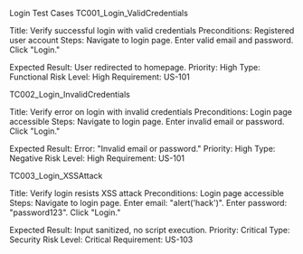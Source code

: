 Login Test Cases
TC001_Login_ValidCredentials

Title: Verify successful login with valid credentials
Preconditions: Registered user account
Steps:
Navigate to login page.
Enter valid email and password.
Click "Login."


Expected Result: User redirected to homepage.
Priority: High
Type: Functional
Risk Level: High
Requirement: US-101

TC002_Login_InvalidCredentials

Title: Verify error on login with invalid credentials
Preconditions: Login page accessible
Steps:
Navigate to login page.
Enter invalid email or password.
Click "Login."


Expected Result: Error: "Invalid email or password."
Priority: High
Type: Negative
Risk Level: High
Requirement: US-101

TC003_Login_XSSAttack

Title: Verify login resists XSS attack
Preconditions: Login page accessible
Steps:
Navigate to login page.
Enter email: "alert('hack')".
Enter password: "password123".
Click "Login."


Expected Result: Input sanitized, no script execution.
Priority: Critical
Type: Security
Risk Level: Critical
Requirement: US-103
